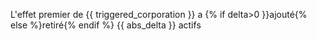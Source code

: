 L'effet premier de {{ triggered_corporation }} a {% if delta>0 }}ajouté{% else %}retiré{% endif %} {{ abs_delta }} actifs
